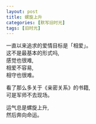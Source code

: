 ```yaml
---
layout: post
title: 螺旋上升
categories: [默写旧时光]
tags: [旧时光]
---
```

一直以来追求的爱情目标是「相爱」。   
这不是最基本的形式吗,     
感觉也很难,    
相爱不容易,    
相守也很难。    

看了那么多关于《亲密关系》的书籍,   
可是军师不去现场。 


运气总是螺旋上升,  
然后奔向命运。 
